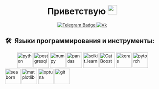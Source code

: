 
<div id="header" align="center">
    <h1>
      Приветствую
      <img src="https://media.giphy.com/media/hvRJCLFzcasrR4ia7z/giphy.gif" width="30px"/>
    </h1>
    <div id="badges">
      <a href="https://t.me/junior_romanenko/">
        <img src="https://img.shields.io/badge/Telegram-blue?logo=telegram&logoColor=white" alt="Telegram Badge"/>
      </a>
      <a href="https://vk.com/gamblerkit">
        <img src="https://img.shields.io/badge/Vk-blue?logo=vkontaktem&logoColor=white" alt="Vk"/>
      </a>
    </div>
</div>

<h2> 🛠 &nbsp;Языки программирования и инструменты: </h2>

<p align="left">  
&nbsp &nbsp &nbsp &nbsp &nbsp <img src="https://cdn.jsdelivr.net/gh/devicons/devicon/icons/python/python-original.svg" title="Python" alt="python" width="50" height="50" />    
<img src="https://cdn.jsdelivr.net/gh/devicons/devicon/icons/postgresql/postgresql-original.svg" title="PostgreSQL" alt="postgresql" width="50" height="50" />
<img src="https://cdn.jsdelivr.net/gh/devicons/devicon/icons/numpy/numpy-original.svg" title="Numpy" alt="numpy" width="50" height="50" /> 
<img src="https://cdn.jsdelivr.net/gh/devicons/devicon/icons/pandas/pandas-original.svg" title="Pandas" alt="pandas" width="50" height="50" />
<img src="https://upload.wikimedia.org/wikipedia/commons/0/05/Scikit_learn_logo_small.svg" title="Sklearn" alt="scikit_learn" width="50" height="50"/>
<img src="https://upload.wikimedia.org/wikipedia/commons/c/cc/CatBoostLogo.png" title="CatBoost" alt="CatBoost" width="50" height="50" />
  <img src="https://upload.wikimedia.org/wikipedia/commons/thumb/a/ae/Keras_logo.svg/512px-Keras_logo.svg.png" title="Keras" alt="keras" width="50" height="50" />
<img src="https://cdn.jsdelivr.net/gh/devicons/devicon/icons/pytorch/pytorch-original.svg" alt="pytorch" title="Pytorch" width="50" height="50" />
<img src="https://upload.wikimedia.org/wikipedia/commons/thumb/8/84/Matplotlib_icon.svg/1200px-Matplotlib_icon.svg.png" title="Seaborn" alt="seaborn" width="50" height="50"/>
<img src="https://seaborn.pydata.org/_images/logo-mark-lightbg.svg" title="Matplotlib" alt="matplotlib" width="50" height="50"/>
<img src="https://avatars.githubusercontent.com/u/57251745?s=280&v=4" title="Optuna" alt="optuna" width="50" height="50"/>
<img src="https://cdn.jsdelivr.net/gh/devicons/devicon/icons/git/git-original.svg" title="Git" alt="git" width="50" height="50" />
